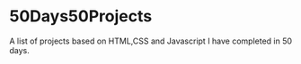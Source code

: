 # 50Days50Projects
A list of projects based on HTML,CSS and Javascript I have completed in 50 days.
